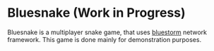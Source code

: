 # Bluesnake (Work in Progress)

Bluesnake is a multiplayer snake game, that uses [bluestorm] network framework. This game is done mainly for demonstration purposes. 

[bluestorm]: https://github.com/jvikstedt/bluestorm
